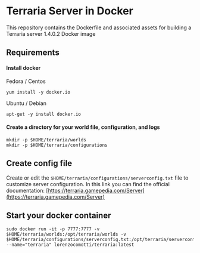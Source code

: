 # Terraria Server in Docker

This repository contains the Dockerfile and associated assets for building a Terraria server 1.4.0.2 Docker image

## Requirements
#### Install docker

Fedora / Centos
```
yum install -y docker.io
```

Ubuntu / Debian

```
apt-get -y install docker.io
```

#### Create a directory for your world file, configuration, and logs

```
mkdir -p $HOME/terraria/worlds
mkdir -p $HOME/terraria/configurations
```

## Create config file

Create or edit the `$HOME/terraria/configurations/serverconfig.txt` file to customize server configuration.
In this link you can find the official documentation: [https://terraria.gamepedia.com/Server](https://terraria.gamepedia.com/Server)

## Start your docker container

```
sudo docker run -it -p 7777:7777 -v $HOME/terraria/worlds:/opt/terraria/worlds -v $HOME/terraria/configurations/serverconfig.txt:/opt/terraria/serverconfig.txt --name="terraria" lorenzocomotti/terraria:latest
```